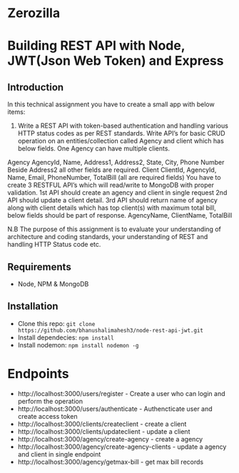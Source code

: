 # Zerozilla
# Building REST API with Node, JWT(Json Web Token) and Express

## Introduction

In this technical assignment you have to create a small app with below items:

1. Write a REST API with token-based authentication and handling various HTTP status codes as per REST standards.
   Write API’s for basic CRUD operation on an entities/collection called Agency and client which has below fields. One Agency can have multiple clients.

Agency
AgencyId, Name, Address1, Address2, State, City, Phone Number
Beside Address2 all other fields are required.
Client
ClientId, AgencyId, Name, Email, PhoneNumber, TotalBill (all are required fields)
You have to create 3 RESTFUL API’s which will read/write to MongoDB with proper validation.
1st API should create an agency and client in single request
2nd API should update a client detail.
3rd API should return name of agency along with client details which has top client(s) with maximum total bill, below fields should be part of response.
AgencyName, ClientName, TotalBill

N.B The purpose of this assignment is to evaluate your understanding of architecture and coding standards, your understanding of REST and handling HTTP Status code etc.

## Requirements

- Node, NPM & MongoDB

## Installation

- Clone this repo: `git clone https://github.com/bhanushalimahesh3/node-rest-api-jwt.git`
- Install dependecies: `npm install`
- Install nodemon: `npm install nodemon -g`

# Endpoints

- http://localhost:3000/users/register - Create a user who can login and perform the operation
- http://localhost:3000/users/authenticate - Authencticate user and create access token
- http://localhost:3000/clients/createclient - create a client
- http://localhost:3000/clients/updateclient - update a client
- http://localhost:3000/agency/create-agency - create a agency
- http://localhost:3000/agency/create-agency-clients - update a agency and client in single endpoint
- http://localhost:3000/agency/getmax-bill - get max bill records
